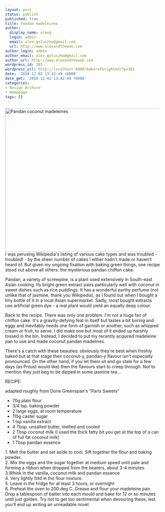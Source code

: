```yaml
---
layout: post
status: publish
published: true
title: Pandan madeleines
author:
  display_name: alexg
  login: admin
  email: alex.goluszko@gmail.com
  url: http://www.alexandtheweb.com
author_login: admin
author_email: alex.goluszko@gmail.com
author_url: http://www.alexandtheweb.com
wordpress_id: 381
wordpress_url: http://localhost:8000/bakerofbrighton/?p=381
date: '2010-12-02 13:42:49 +0000'
date_gmt: '2010-12-02 13:42:49 +0000'
categories:
- Recipe Archive
- Homepage
tags: []
---
```

<p><a href="http://localhost:8000/bakerofbrighton/wp-content/uploads/2010/12/P1010282-copy.jpg"><img class="alignnone size-medium wp-image-385" title="Pandan coconut madeleines" src="http://localhost:8000/bakerofbrighton/wp-content/uploads/2010/12/P1010282-copy-620x465.jpg" alt="Pandan coconut madeleines" width="620" height="465" /></a><br />
I was perusing Wikipedia's listing of various cake types and was troubled - troubled! - by the sheer number of cakes I either hadn't made or haven't heard of. But given my ongoing fixation with baking green things, one recipe stood out above all others: the mysterious pandan chiffon cake.</p>
<p>Pandan, a variety of screwpine, is a plant used extensively in South-east Asian cooking. Its bright green extract pairs particularly well with coconut in sweet dishes such as rice puddings. It has a wonderful earthy perfume (not unlike that of jasmine, thank you Wikipedia), as I found out when I bought a tiny bottle of it in a local Asian supermarket. Sadly, most bought extracts use artificial green dye - a real plant would yield an equally deep colour.</p>
<p>Back to the recipe. There was only one problem: I'm not a huge fan of chiffon cake. It's a gravity-defying feat in itself but tastes a bit boring and eggy and inevitably needs one form of garnish or another, such as whipped cream or fruit, to serve. I did make one but most of it ended up harshly tossed in the bin. Instead, I decided to put my recently acquired madeleine pan to use and made coconut pandan madelines.</p>
<p>There's a catch with these beauties: obviously they're best when freshly baked but at that stage their coconut-y, pandan-y flavour isn't especially pronounced. On the other hand, if you let them sit and go stale for a few days (as Proust would like) then the flavours start to creep through. Not to mention they just beg to be dipped in some jasmine tea...</p>
<p>RECIPE:</p>
<p>adapted roughly from Dorie Greenspan's "Paris Sweets"</p>
<ul>
<li>70g plain flour</li>
<li>3/4 tsp. baking powder</li>
<li>2 large eggs, at room temperature</li>
<li>115g caster sugar</li>
<li>1 tsp vanilla extract</li>
<li>4 Tbsp. unsalted butter, melted and cooled</li>
<li>2 Tbsp coconut milk (I used the thick fatty bit you get at the top of a can of full fat coconut milk)</li>
<li>1 Tbsp pandan essence</li>
</ul>
<p>1. Melt the butter and set aside to cool. Sift together the flour and baking powder.<br />
2. Mix the eggs and the sugar together at medium speed until pale and forming a ribbon when dropped from the beaters, about 3-4 minutes.<br />
3.Whisk in the vanilla, coconut milk and pandan essence<br />
4. Very lightly fold in the flour mixture.<br />
5. Leave in the fridge for at least 3 hours, or overnight<br />
6. Preheat the oven to 200 deg C. Grease and flour your madeleine pan. Drop a tablespoon of batter into each mould and bake for 12 or so minutes until just golden. Try not to get too sentimental when devouring these, lest you'll end up writing an unreadable novel.</p>
